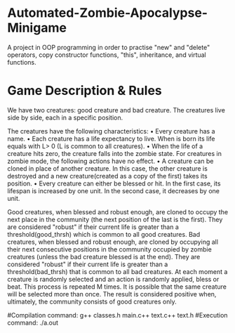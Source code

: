 # Automated-Zombie-Apocalypse-Minigame
A project in OOP programming in order to practise "new" and "delete" operators, copy constructor functions, "this", inheritance, and virtual functions.

# Game Description & Rules
  We have two creatures: good creature and bad creature. The creatures live side by side, each in a specific position. 
  
  The creatures have the following characteristics: 
• Every creature has a name. 
• Each creature has a life expectancy to live. When is born its life equals with L> 0 (L is common to all creatures). 
• When the life of a creature hits zero, the creature falls into the zombie state. For creatures in zombie mode, the following actions have no effect. 
• A creature can be cloned in place of another creature. In this case, the other creature is destroyed and a new creature(created as a copy of the first) takes its position. 
• Every creature can either be blessed or hit. In the first case, its lifespan is increased by one unit. In the second case, it decreases by one unit.

  Good creatures, when blessed and robust enough, are cloned to occupy the next place in the community (the next position of the last is the first). They are considered "robust" if their current life is greater than a threshold(good_thrsh) which is common to all good creatures.
  Bad creatures, when blessed and robust enough, are cloned by occupying all their next consecutive positions in the community occupied by zombie creatures (unless the bad creature blessed is at the end). They are considered "robust" if their current life is greater than a threshold(bad_thrsh) that is common to all bad creatures. 
  At each moment a creature is randomly selected and an action is randomly applied, bless or beat. This process is repeated M times. It is possible that the same creature will be selected more than once. The result is considered positive when, ultimately, the community consists of good creatures only.

#Compilation command: 
  g++ classes.h main.c++ text.c++ text.h
#Execution command:	
  ./a.out
